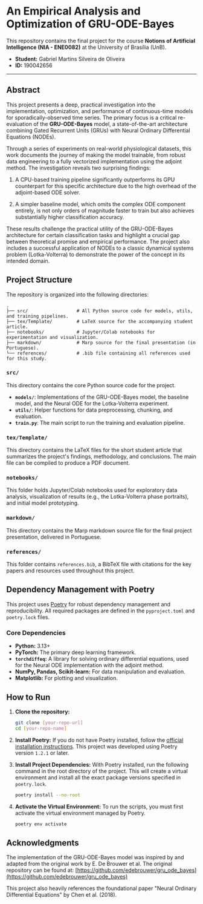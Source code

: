 # An Empirical Analysis and Optimization of GRU-ODE-Bayes

This repository contains the final project for the course **Notions of Artificial Intelligence (NIA - ENE0082)** at the University of Brasília (UnB).

- **Student:** Gabriel Martins Silveira de Oliveira
- **ID:** 190042656

---

## Abstract

This project presents a deep, practical investigation into the implementation, optimization, and performance of continuous-time models for sporadically-observed time series. 
The primary focus is a critical re-evaluation of the **GRU-ODE-Bayes** model, a state-of-the-art architecture combining Gated Recurrent Units (GRUs) with Neural Ordinary Differential Equations (NODEs).

Through a series of experiments on real-world physiological datasets, this work documents the journey of making the model trainable, from robust data engineering to a fully vectorized implementation using the adjoint method. The investigation reveals two surprising findings:

1.  A CPU-based training pipeline significantly outperforms its GPU counterpart for this specific architecture due to the high overhead of the adjoint-based ODE solver.
  
2.  A simpler baseline model, which omits the complex ODE component entirely, is not only orders of magnitude faster to train but also achieves substantially higher classification accuracy.

These results challenge the practical utility of the GRU-ODE-Bayes architecture for certain classification tasks and highlight a crucial gap between theoretical promise and empirical performance. 
The project also includes a successful application of NODEs to a classic dynamical systems problem (Lotka-Volterra) to demonstrate the power of the concept in its intended domain.

## Project Structure

The repository is organized into the following directories:

```
.
├── src/                  # All Python source code for models, utils, and training pipelines.
├── tex/Template/         # LaTeX source for the accompanying student article.
├── notebooks/            # Jupyter/Colab notebooks for experimentation and visualization.
├── markdown/             # Marp source for the final presentation (in Portuguese).
└── references/           # .bib file containing all references used for this study.
```

### `src/`
This directory contains the core Python source code for the project.
- **`models/`**: Implementations of the GRU-ODE-Bayes model, the baseline model, and the Neural ODE for the Lotka-Volterra experiment.
- **`utils/`**: Helper functions for data preprocessing, chunking, and evaluation.
- **`train.py`**: The main script to run the training and evaluation pipeline.

### `tex/Template/`
This directory contains the LaTeX files for the short student article that summarizes the project's findings, methodology, and conclusions. The main file can be compiled to produce a PDF document.

### `notebooks/`
This folder holds Jupyter/Colab notebooks used for exploratory data analysis, visualization of results (e.g., the Lotka-Volterra phase portraits), and initial model prototyping.

### `markdown/`
This directory contains the Marp markdown source file for the final project presentation, delivered in Portuguese.

### `references/`
This folder contains `references.bib`, a BibTeX file with citations for the key papers and resources used throughout this project.

## Dependency Management with Poetry

This project uses [Poetry](https://python-poetry.org/) for robust dependency management and reproducibility. 
All required packages are defined in the `pyproject.toml` and `poetry.lock` files.

### Core Dependencies
- **Python:** 3.13+
- **PyTorch:** The primary deep learning framework.
- **`torchdiffeq`:** A library for solving ordinary differential equations, used for the Neural ODE implementation with the adjoint method.
- **NumPy, Pandas, Scikit-learn:** For data manipulation and evaluation.
- **Matplotlib:** For plotting and visualization.

## How to Run

1.  **Clone the repository:**
    ```bash
    git clone [your-repo-url]
    cd [your-repo-name]
    ```

2.  **Install Poetry:**
    If you do not have Poetry installed, follow the [official installation instructions](https://python-poetry.org/docs/#installation). This project was developed using Poetry version `1.2.1` or later.

3.  **Install Project Dependencies:**
    With Poetry installed, run the following command in the root directory of the project. This will create a virtual environment and install all the exact package versions specified in `poetry.lock`.
    ```bash
    poetry install --no-root
    ```

4.  **Activate the Virtual Environment:**
    To run the scripts, you must first activate the virtual environment managed by Poetry.
    ```bash
    poetry env activate
    ```

## Acknowledgments

The implementation of the GRU-ODE-Bayes model was inspired by and adapted from the original work by E. De Brouwer et al. The original repository can be found at:
[https://github.com/edebrouwer/gru_ode_bayes](https://github.com/edebrouwer/gru_ode_bayes)

This project also heavily references the foundational paper "Neural Ordinary Differential Equations" by Chen et al. (2018).
